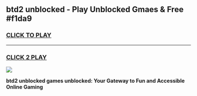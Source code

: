 
## btd2 unblocked - Play Unblocked Gmaes & Free #f1da9
<h3>
<a href="https://news.freeplayer.one?title=btd2_unblocked&ref=24F">CLICK TO PLAY</a></h3>
<hr>

<h3>
<a href="https://news.freeplayer.one?title=btd2_unblocked&ref=24F">CLICK 2 PLAY</a>
  
</h3>

<a href="https://news.freeplayer.one?title=btd2_unblocked&ref=24F/"><img src="https://clearcache.store/games.png"></a>


**btd2 unblocked games unblocked: Your Gateway to Fun and Accessible Online Gaming**
